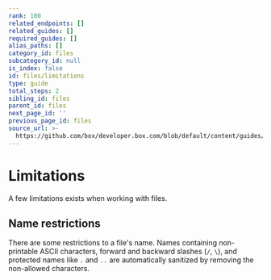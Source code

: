 ```yaml
---
rank: 100
related_endpoints: []
related_guides: []
required_guides: []
alias_paths: []
category_id: files
subcategory_id: null
is_index: false
id: files/limitations
type: guide
total_steps: 2
sibling_id: files
parent_id: files
next_page_id: ''
previous_page_id: files
source_url: >-
  https://github.com/box/developer.box.com/blob/default/content/guides/files/limitations.md
---
```

# Limitations

A few limitations exists when working with files.

## Name restrictions

There are some restrictions to a file's name. Names containing non-printable
ASCII characters, forward and backward slashes (`/`, `\`), and protected names like
`.` and `..` are automatically sanitized by removing the non-allowed characters.